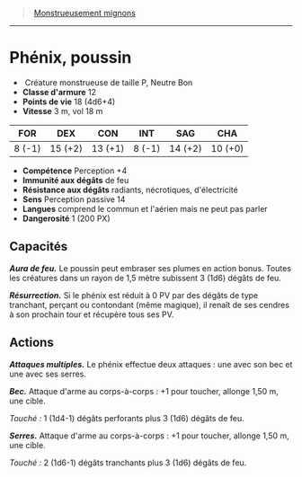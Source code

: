 ﻿> [Monstrueusement mignons](baby_bestiary.md)

---

# Phénix, poussin

-  Créature monstrueuse de taille P, Neutre Bon
- **Classe d'armure** 12
- **Points de vie** 18 (4d6+4)
- **Vitesse** 3 m, vol 18 m

|FOR|DEX|CON|INT|SAG|CHA|
|---|---|---|---|---|---|
|8 (-1)|15 (+2)|13 (+1)|8 (-1)|14 (+2)|10 (+0)|

- **Compétence** Perception +4
- **Immunité aux dégâts** de feu
- **Résistance aux dégâts** radiants, nécrotiques, d'électricité
- **Sens** Perception passive 14
- **Langues** comprend le commun et l'aérien mais ne peut pas parler
- **Dangerosité** 1 (200 PX)

## Capacités

**_Aura de feu._** Le poussin peut embraser ses plumes en action bonus. Toutes les créatures dans un rayon de 1,5 mètre subissent 3 (1d6) dégâts de feu.

**_Résurrection._** Si le phénix est réduit à 0 PV par des dégâts de type tranchant, perçant ou contondant (même magique), il renaît de ses cendres à son prochain tour et récupère tous ses PV.

## Actions

**_Attaques multiples._** Le phénix effectue deux attaques : une avec son bec et une avec ses serres.

**_Bec._** Attaque d'arme au corps-à-corps : +1 pour toucher, allonge 1,50 m, une cible.

_Touché :_ 1 (1d4-1) dégâts perforants plus 3 (1d6) dégâts de feu.

**_Serres._** Attaque d'arme au corps-à-corps : +1 pour toucher, allonge 1,50 m, une cible.

_Touché :_ 2 (1d6-1) dégâts tranchants plus 3 (1d6) dégâts de feu.

